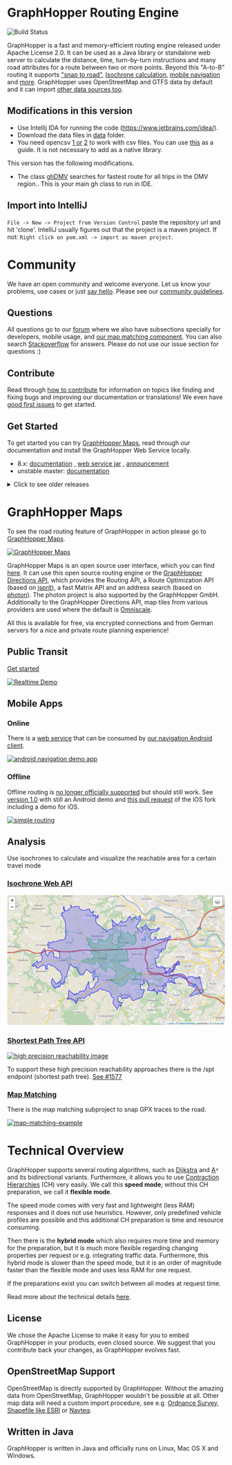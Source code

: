 # GraphHopper Routing Engine

![Build Status](https://github.com/graphhopper/graphhopper/actions/workflows/build.yml/badge.svg?branch=master)

GraphHopper is a fast and memory-efficient routing engine released under Apache License 2.0. It can be used as a Java library or standalone web server to calculate the distance, time, turn-by-turn instructions and many road attributes for a route between two or more points. Beyond this "A-to-B" routing it supports ["snap to road"](README.md#Map-Matching), [Isochrone calculation](README.md#Analysis), [mobile navigation](README.md#mobile-apps) and [more](README.md#Features). GraphHopper uses OpenStreetMap and GTFS data by default and it can import [other data sources too](README.md#OpenStreetMap-Support).

## Modifications in this version

-   Use Intellij IDA for running the code (https://www.jetbrains.com/idea/).
-   Download the data files in [data](https://github.com/subrina0013/graphhopper_dmv/tree/master/data) folder.
-   You need opencsv [1 or](https://sourceforge.net/projects/opencsv/) [2](https://mvnrepository.com/artifact/com.opencsv/opencsv/3.8) to work with csv files. You can use [this](https://medium.com/@aadimator/how-to-set-up-opencv-in-intellij-idea-6eb103c1d45c) as a guide. It is not necessary to add as a native library.

This version has the following modifications.

-   The class [ghDMV](https://github.com/subrina0013/graphhopper_dmv/blob/master/example/src/main/java/com/graphhopper/example/ghDMV.java) searches for fastest route for all trips in the DMV region.. This is your main gh class to run in IDE.

## Import into IntelliJ

`File -> New -> Project from Version Control` paste the repository url and hit 'clone'. IntelliJ usually figures out
that the project is a maven project. If not: `Right click on pom.xml -> import as maven project`.

# Community

We have an open community and welcome everyone. Let us know your problems, use cases or just [say hello](https://discuss.graphhopper.com/). Please see our [community guidelines](https://graphhopper.com/agreements/cccoc.html).

## Questions

All questions go to our [forum](https://discuss.graphhopper.com/) where we also have subsections specially for developers, mobile usage, and [our map matching component](./map-matching). You can also search [Stackoverflow](http://stackoverflow.com/questions/tagged/graphhopper) for answers. Please do not use our issue section for questions :)

## Contribute

Read through [how to contribute](CONTRIBUTING.md) for information on topics
like finding and fixing bugs and improving our documentation or translations!
We even have [good first issues](https://github.com/graphhopper/graphhopper/issues?q=is%3Aopen+is%3Aissue+label%3A%22good+first+issue%22) to get started.

## Get Started

To get started you can try [GraphHopper Maps](README.md#graphhopper-maps), read through our documentation and install the GraphHopper Web Service locally.

-   8.x: [documentation](https://github.com/graphhopper/graphhopper/blob/8.x/docs/index.md)
    , [web service jar](https://repo1.maven.org/maven2/com/graphhopper/graphhopper-web/8.0/graphhopper-web-8.0.jar)
    , [announcement](https://www.graphhopper.com/blog/2023/10/18/graphhopper-routing-engine-8-0-released/)
-   unstable master: [documentation](https://github.com/graphhopper/graphhopper/blob/master/docs/index.md)

<details><summary>Click to see older releases</summary>

-   See our [changelog file](./CHANGELOG.md) for Java API Changes.

-   7.x: [documentation](https://github.com/graphhopper/graphhopper/blob/7.x/docs/index.md)
    , [web service jar](https://repo1.maven.org/maven2/com/graphhopper/graphhopper-web/7.0/graphhopper-web-7.0.jar)
    , [announcement](https://www.graphhopper.com/blog/2023/03/14/graphhopper-routing-engine-7-0-released/)
-   6.x: [documentation](https://github.com/graphhopper/graphhopper/blob/6.x/docs/index.md)
    , [web service jar](https://repo1.maven.org/maven2/com/graphhopper/graphhopper-web/6.2/graphhopper-web-6.2.jar)
    , [announcement](https://www.graphhopper.com/blog/2022/09/19/graphhopper-routing-engine-6-0-released/)
-   5.x: [documentation](https://github.com/graphhopper/graphhopper/blob/5.x/docs/index.md)
    , [web service jar](https://github.com/graphhopper/graphhopper/releases/download/5.3/graphhopper-web-5.3.jar)
    , [announcement](https://www.graphhopper.com/blog/2022/03/23/graphhopper-routing-engine-5-0-released/)
-   4.x: [documentation](https://github.com/graphhopper/graphhopper/blob/4.x/docs/index.md)
    , [web service jar](https://github.com/graphhopper/graphhopper/releases/download/4.0/graphhopper-web-4.0.jar)
    , [announcement](https://www.graphhopper.com/blog/2021/09/29/graphhopper-routing-engine-4-0-released/)
-   3.x: [documentation](https://github.com/graphhopper/graphhopper/blob/3.x/docs/index.md)
    , [web service jar](https://github.com/graphhopper/graphhopper/releases/download/3.2/graphhopper-web-3.2.jar)
    , [announcement](https://www.graphhopper.com/blog/2021/05/18/graphhopper-routing-engine-3-0-released/)
-   2.x: [documentation](https://github.com/graphhopper/graphhopper/blob/2.x/docs/index.md)
    , [web service jar](https://github.com/graphhopper/graphhopper/releases/download/2.4/graphhopper-web-2.4.jar)
    , [announcement](https://www.graphhopper.com/blog/2020/09/30/graphhopper-routing-engine-2-0-released/)
-   1.0: [documentation](https://github.com/graphhopper/graphhopper/blob/1.0/docs/index.md)
    , [web service jar](https://github.com/graphhopper/graphhopper/releases/download/1.0/graphhopper-web-1.0.jar)
    , [Android APK](https://github.com/graphhopper/graphhopper/releases/download/1.0/graphhopper-android-1.0.apk)
    , [announcement](https://www.graphhopper.com/blog/2020/05/25/graphhopper-routing-engine-1-0-released/)
-   0.13.0: [documentation](https://github.com/graphhopper/graphhopper/blob/0.13/docs/index.md)
    , [web service jar](https://github.com/graphhopper/graphhopper/releases/download/0.13.0/graphhopper-web-0.13.0.jar)
    , [Android APK](https://github.com/graphhopper/graphhopper/releases/download/0.13.0/graphhopper-android-0.13.0.apk)
    , [announcement](https://www.graphhopper.com/blog/2019/09/18/graphhopper-routing-engine-0-13-released/)
-   0.12.0: [documentation](https://github.com/graphhopper/graphhopper/blob/0.12/docs/index.md)
    , [web service jar](https://github.com/graphhopper/graphhopper/releases/download/0.12.0/graphhopper-web-0.12.0.jar)
    , [Android APK](https://github.com/graphhopper/graphhopper/releases/download/0.12.0/graphhopper-android-0.12.0.apk)
    , [announcement](https://www.graphhopper.com/blog/2019/03/26/graphhopper-routing-engine-0-12-released/)
-   0.11.0: [documentation](https://github.com/graphhopper/graphhopper/blob/0.11/docs/index.md)
    , [web service jar](https://github.com/graphhopper/graphhopper/releases/download/0.11.0/graphhopper-web-0.11.0.jar)
    , [Android APK](https://github.com/graphhopper/graphhopper/releases/download/0.11.0/graphhopper-android-0.11.0.apk)
    , [announcement](https://www.graphhopper.com/blog/2018/09/17/graphhopper-routing-engine-0-11-release-open-sourcing-the-isochrone-module/)
-   0.10.0: [documentation](https://github.com/graphhopper/graphhopper/blob/0.10/docs/index.md)
    , [web service zip](https://github.com/graphhopper/graphhopper/releases/download/0.10.3/graphhopper-web-0.10.3-bin.zip)
    , [Android APK](https://github.com/graphhopper/graphhopper/releases/download/0.10.3/graphhopper-android-0.10.3.apk)
    , [announcement](https://www.graphhopper.com/blog/2018/03/08/graphhopper-routing-engine-0-10-released/)
-   0.9.0: [documentation](https://github.com/graphhopper/graphhopper/blob/0.9/docs/index.md)
    , [web service zip](https://github.com/graphhopper/graphhopper/releases/download/0.9.0/graphhopper-web-0.9.0-bin.zip)
    , [Android APK](https://github.com/graphhopper/graphhopper/releases/download/0.9.0/graphhopper-android-0.9.0.apk)
    , [announcement](https://www.graphhopper.com/blog/2017/05/31/graphhopper-routing-engine-0-9-released/)
-   0.8.2: [documentation](https://github.com/graphhopper/graphhopper/blob/0.8/docs/index.md)
    , [web service zip](https://github.com/graphhopper/graphhopper/releases/download/0.8.2/graphhopper-web-0.8.2-bin.zip)
    , [Android APK](https://github.com/graphhopper/graphhopper/releases/download/0.8.2/graphhopper-android-0.8.2.apk)
    , [announcement](https://www.graphhopper.com/blog/2016/10/18/graphhopper-routing-engine-0-8-released/)
-   0.7.0: [documentation](https://github.com/graphhopper/graphhopper/blob/0.7/docs/index.md)
, [web service zip](https://github.com/graphhopper/graphhopper/releases/download/0.7.0/graphhopper-web-0.7.0-bin.zip)
, [Android APK](https://github.com/graphhopper/graphhopper/releases/download/0.7.0/graphhopper-android-0.7.0.apk)
, [announcement](https://www.graphhopper.com/blog/2016/06/15/graphhopper-routing-engine-0-7-released/)
</details>

# GraphHopper Maps

To see the road routing feature of GraphHopper in action please go to [GraphHopper Maps](https://graphhopper.com/maps).

[![GraphHopper Maps](https://www.graphhopper.com/wp-content/uploads/2022/10/maps2-1024x661.png)](https://graphhopper.com/maps)

GraphHopper Maps is an open source user interface, which you can find [here](https://github.com/graphhopper/graphhopper-maps). It can use this open source routing engine or the [GraphHopper Directions API](https://www.graphhopper.com), which provides the Routing API, a Route Optimization API (based on [jsprit](http://jsprit.github.io/)), a fast Matrix API and an address search (based on [photon](https://github.com/komoot/photon)). The photon project is also supported by the GraphHopper GmbH. Additionally to the GraphHopper Directions API, map tiles from various providers are used where the default is [Omniscale](http://omniscale.com/).

All this is available for free, via encrypted connections and from German servers for a nice and private route planning experience!

## Public Transit

[Get started](./reader-gtfs/README.md#quick-start)

[![Realtime Demo](https://www.graphhopper.com/wp-content/uploads/2018/05/Screen-Shot-2018-05-16-at-21.23.25-600x538.png)](./reader-gtfs/README.md#quick-start)

## Mobile Apps

### Online

There is a [web service](./navigation) that can be consumed by [our navigation Android client](https://github.com/graphhopper/graphhopper-navigation-example).

[![android navigation demo app](https://raw.githubusercontent.com/graphhopper/graphhopper-navigation-example/master/files/graphhopper-navigation-example.png)](https://github.com/graphhopper/graphhopper-navigation-example)

### Offline

Offline routing is [no longer officially supported](https://github.com/graphhopper/graphhopper/issues/1940) but should still work. See
[version 1.0](https://github.com/graphhopper/graphhopper/blob/1.0/docs/android/index.md) with still an Android
demo and [this pull request](http://github.com/graphhopper/graphhopper-ios) of the iOS fork including a demo for iOS.

[![simple routing](https://www.graphhopper.com/wp-content/uploads/2016/10/android-demo-screenshot-2.png)](./android/README.md)

## Analysis

Use isochrones to calculate and visualize the reachable area for a certain travel mode

### [Isochrone Web API](./docs/web/api-doc.md#isochrone)

[![Isochrone API image](./docs/isochrone/images/isochrone.png)](./docs/web/api-doc.md#isochrone)

### [Shortest Path Tree API](//www.graphhopper.com/blog/2018/07/04/high-precision-reachability/)

[![high precision reachability image](https://www.graphhopper.com/wp-content/uploads/2018/06/berlin-reachability-768x401.png)](https://www.graphhopper.com/blog/2018/07/04/high-precision-reachability/)

To support these high precision reachability approaches there is the /spt
endpoint (shortest path tree). [See #1577](https://github.com/graphhopper/graphhopper/pull/1577)

### [Map Matching](./map-matching)

There is the map matching subproject to snap GPX traces to the road.

[![map-matching-example](https://raw.githubusercontent.com/graphhopper/directions-api-doc/master/web/img/map-matching-example.gif)](./map-matching)

# Technical Overview

GraphHopper supports several routing algorithms, such as
<a href="https://en.wikipedia.org/wiki/Dijkstra%27s_algorithm">Dijkstra</a> and
<a href="https://en.wikipedia.org/wiki/A*_search_algorithm">A</a>`*` and its bidirectional variants.
Furthermore, it allows you to use
<a href="https://en.wikipedia.org/wiki/Contraction_hierarchies">Contraction Hierarchies</a> (CH)
very easily. We call this **speed mode**; without this CH preparation, we call it **flexible mode**.

The speed mode comes with very fast and lightweight (less RAM) responses and it does not use heuristics.
However, only predefined vehicle profiles are possible and this additional CH preparation is time and resource consuming.

Then there is the **hybrid mode** which also requires more time and memory for the preparation,
but it is much more flexible regarding changing properties per request or e.g. integrating traffic data.
Furthermore, this hybrid mode is slower than the speed mode, but it is an
order of magnitude faster than the flexible mode and uses less RAM for one request.

If the preparations exist you can switch between all modes at request time.

Read more about the technical details [here](./docs/core/technical.md).

## License

We chose the Apache License to make it easy for you to embed GraphHopper in your products, even closed source.
We suggest that you contribute back your changes, as GraphHopper evolves fast.

## OpenStreetMap Support

OpenStreetMap is directly supported by GraphHopper. Without the amazing data from
OpenStreetMap, GraphHopper wouldn't be possible at all.
Other map data will need a custom import procedure, see e.g. <a href="https://github.com/graphhopper/graphhopper/issues/277">Ordnance Survey</a>,
<a href="https://github.com/graphhopper/graphhopper-reader-shp">Shapefile like ESRI</a> or <a href="https://github.com/OPTITOOL/morituri">Navteq</a>.

## Written in Java

GraphHopper is written in Java and officially runs on Linux, Mac OS X and Windows.
